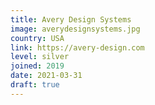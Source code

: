 ```yaml
---
title: Avery Design Systems
image: averydesignsystems.jpg
country: USA
link: https://avery-design.com
level: silver
joined: 2019
date: 2021-03-31
draft: true
---
```

